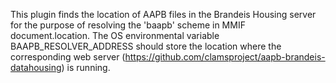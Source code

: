 This plugin finds the location of AAPB files in the Brandeis Housing server for the purpose of resolving the 'baapb' scheme in MMIF document.location.
The OS environmental variable BAAPB_RESOLVER_ADDRESS should store the location where the corresponding web server (https://github.com/clamsproject/aapb-brandeis-datahousing) is running.
